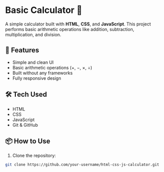 # Basic Calculator 🔢

A simple calculator built with **HTML**, **CSS**, and **JavaScript**. This project performs basic arithmetic operations like addition, subtraction, multiplication, and division.

## 🚀 Features

- Simple and clean UI
- Basic arithmetic operations (+, −, ×, ÷)
- Built without any frameworks
- Fully responsive design

## 🛠️ Tech Used

- HTML
- CSS
- JavaScript
- Git & GitHub

## 📦 How to Use

1. Clone the repository:
```bash
git clone https://github.com/your-username/html-css-js-calculator.git
